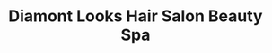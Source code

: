 ---
title: "Diamont Looks Hair Salon Beauty Spa"
url: /mississauga/diamont-looks-hair-salon-beauty-spa/
shop: Kosmetik
---